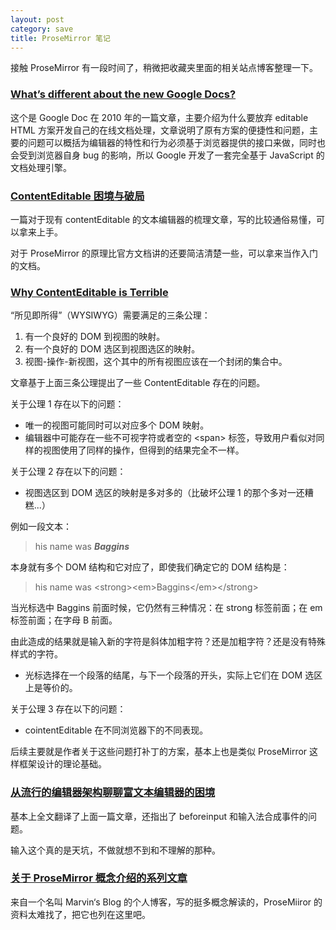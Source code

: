 ```yaml
---
layout: post
category: save
title: ProseMirror 笔记
---
```


接触 ProseMirror 有一段时间了，稍微把收藏夹里面的相关站点博客整理一下。

### [What’s different about the new Google Docs?](https://drive.googleblog.com/2010/05/whats-different-about-new-google-docs.html)

这个是 Google Doc 在 2010 年的一篇文章，主要介绍为什么要放弃 editable HTML 方案开发自己的在线文档处理，文章说明了原有方案的便捷性和问题，主要的问题可以概括为编辑器的特性和行为必须基于浏览器提供的接口来做，同时也会受到浏览器自身 bug 的影响，所以 Google 开发了一套完全基于 JavaScript 的文档处理引擎。

### [ContentEditable 困境与破局](https://zhuanlan.zhihu.com/p/123341288)

一篇对于现有 contentEditable 的文本编辑器的梳理文章，写的比较通俗易懂，可以拿来上手。

对于 ProseMirror 的原理比官方文档讲的还要简洁清楚一些，可以拿来当作入门的文档。

### [Why ContentEditable is Terrible](https://medium.engineering/why-contenteditable-is-terrible-122d8a40e480)

“所见即所得”（WYSIWYG）需要满足的三条公理：

1. 有一个良好的 DOM 到视图的映射。
2. 有一个良好的 DOM 选区到视图选区的映射。
3. 视图-操作-新视图，这个其中的所有视图应该在一个封闭的集合中。

文章基于上面三条公理提出了一些 ContentEditable 存在的问题。

关于公理 1 存在以下的问题：

- 唯一的视图可能同时可以对应多个 DOM 映射。
- 编辑器中可能存在一些不可视字符或者空的 &lt;span&gt; 标签，导致用户看似对同样的视图使用了同样的操作，但得到的结果完全不一样。

关于公理 2 存在以下的问题：

- 视图选区到 DOM 选区的映射是多对多的（比破坏公理 1 的那个多对一还糟糕...）

例如一段文本：

> his name was <strong><em>Baggins</em></strong>

本身就有多个 DOM 结构和它对应了，即使我们确定它的 DOM 结构是：

> his name was &lt;strong&gt;&lt;em&gt;Baggins&lt;/em&gt;&lt;/strong&gt;

当光标选中 Baggins 前面时候，它仍然有三种情况：在 strong 标签前面；在 em 标签前面；在字母 B 前面。

由此造成的结果就是输入新的字符是斜体加粗字符？还是加粗字符？还是没有特殊样式的字符。

- 光标选择在一个段落的结尾，与下一个段落的开头，实际上它们在 DOM 选区上是等价的。

关于公理 3 存在以下的问题：

- cointentEditable 在不同浏览器下的不同表现。

后续主要就是作者关于这些问题打补丁的方案，基本上也是类似 ProseMirror 这样框架设计的理论基础。

### [从流行的编辑器架构聊聊富文本编辑器的困境](http://yoyoyohamapi.me/2020/03/01/%E4%BB%8E%E6%B5%81%E8%A1%8C%E7%9A%84%E7%BC%96%E8%BE%91%E5%99%A8%E6%9E%B6%E6%9E%84%E8%81%8A%E8%81%8A%E5%AF%8C%E6%96%87%E6%9C%AC%E7%BC%96%E8%BE%91%E5%99%A8%E7%9A%84%E5%9B%B0%E5%A2%83/)

基本上全文翻译了上面一篇文章，还指出了 beforeinput 和输入法合成事件的问题。

输入这个真的是天坑，不做就想不到和不理解的那种。

### [关于 ProseMirror 概念介绍的系列文章](https://marvinsblog.net/tags/prosemirror/)

来自一个名叫 Marvin‘s Blog 的个人博客，写的挺多概念解读的，ProseMiiror 的资料太难找了，把它也列在这里吧。

